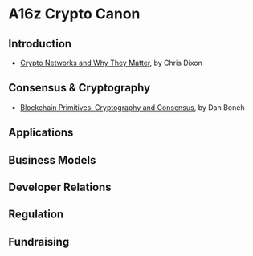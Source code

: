 # A16z Crypto Canon

## Introduction

- [Crypto Networks and Why They Matter](https://www.youtube.com/watch?v=2wxtiNgXBaU), by Chris Dixon

## Consensus & Cryptography

- [Blockchain Primitives: Cryptography and Consensus](https://www.youtube.com/watch?v=V0JdeRzVndI), by Dan Boneh

## Applications

## Business Models

## Developer Relations

## Regulation

## Fundraising
